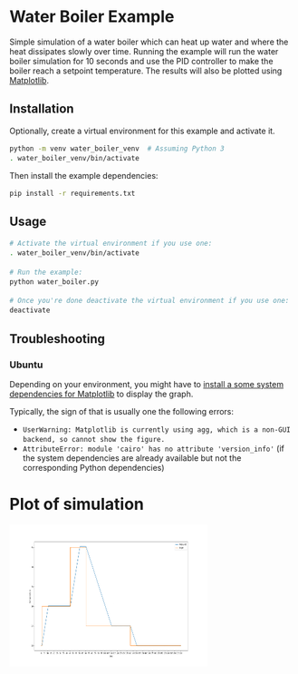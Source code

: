 # Water Boiler Example

Simple simulation of a water boiler which can heat up water and where the heat dissipates slowly over time. Running the example will run the water boiler simulation for 10 seconds and use the PID controller to make the boiler reach a setpoint temperature. The results will also be plotted using [Matplotlib](https://matplotlib.org).

## Installation

Optionally, create a virtual environment for this example and activate it.

```bash
python -m venv water_boiler_venv  # Assuming Python 3
. water_boiler_venv/bin/activate
```

Then install the example dependencies:

```bash
pip install -r requirements.txt
```

## Usage

```bash
# Activate the virtual environment if you use one:
. water_boiler_venv/bin/activate

# Run the example:
python water_boiler.py

# Once you're done deactivate the virtual environment if you use one:
deactivate
```

## Troubleshooting

### Ubuntu

Depending on your environment, you might have to [install a some system dependencies for Matplotlib](https://stackoverflow.com/a/56673945/3767264) to display the graph.

Typically, the sign of that is usually one the following errors:

- `UserWarning: Matplotlib is currently using agg, which is a non-GUI backend, so cannot show the figure.`
- `AttributeError: module 'cairo' has no attribute 'version_info'` (if the system dependencies are already available but not the corresponding Python dependencies)



# Plot of simulation
<img src="https://github.com/LuisM78/simple-pid/blob/master/examples/water_boiler/Control_de_temperature_Juan.png" width="350" height="250">